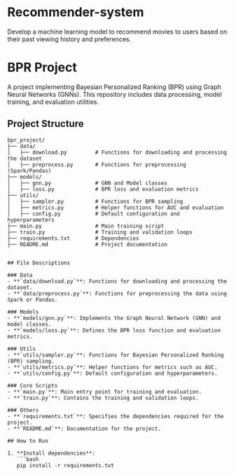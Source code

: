 # Recommender-system
Develop a machine learning model to recommend movies to users based on their past viewing history and preferences.

# BPR Project

A project implementing Bayesian Personalized Ranking (BPR) using Graph Neural Networks (GNNs). This repository includes data processing, model training, and evaluation utilities.

## Project Structure

```plaintext
bpr_project/
├── data/
│   ├── download.py         # Functions for downloading and processing the dataset
│   ├── preprocess.py       # Functions for preprocessing (Spark/Pandas)
├── models/
│   ├── gnn.py              # GNN and Model classes
│   ├── loss.py             # BPR loss and evaluation metrics
├── utils/
│   ├── sampler.py          # Functions for BPR sampling
│   ├── metrics.py          # Helper functions for AUC and evaluation
│   ├── config.py           # Default configuration and hyperparameters
├── main.py                 # Main training script
├── train.py                # Training and validation loops
├── requirements.txt        # Dependencies
├── README.md               # Project documentation


## File Descriptions

### Data
- **`data/download.py`**: Functions for downloading and processing the dataset.
- **`data/preprocess.py`**: Functions for preprocessing the data using Spark or Pandas.

### Models
- **`models/gnn.py`**: Implements the Graph Neural Network (GNN) and model classes.
- **`models/loss.py`**: Defines the BPR loss function and evaluation metrics.

### Utils
- **`utils/sampler.py`**: Functions for Bayesian Personalized Ranking (BPR) sampling.
- **`utils/metrics.py`**: Helper functions for metrics such as AUC.
- **`utils/config.py`**: Default configuration and hyperparameters.

### Core Scripts
- **`main.py`**: Main entry point for training and evaluation.
- **`train.py`**: Contains the training and validation loops.

### Others
- **`requirements.txt`**: Specifies the dependencies required for the project.
- **`README.md`**: Documentation for the project.

## How to Run

1. **Install dependencies**:
   ```bash
   pip install -r requirements.txt

